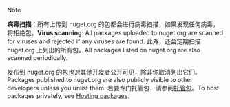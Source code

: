 > [!Note]
> <span data-ttu-id="3ff67-101">**病毒扫描**：所有上传到 nuget.org 的包都会进行病毒扫描，如果发现任何病毒，将拒绝包。</span><span class="sxs-lookup"><span data-stu-id="3ff67-101">**Virus scanning**: All packages uploaded to nuget.org are scanned for viruses and rejected if any viruses are found.</span></span> <span data-ttu-id="3ff67-102">此外，还会定期扫描 nuget.org 上列出的所有包。</span><span class="sxs-lookup"><span data-stu-id="3ff67-102">All packages listed on nuget.org are also scanned periodically.</span></span>
>
> <span data-ttu-id="3ff67-103">发布到 nuget.org 的包也对其他开发者公开可见，除非你取消列出它们。</span><span class="sxs-lookup"><span data-stu-id="3ff67-103">Packages published to nuget.org are also publicly visible to other developers unless you unlist them.</span></span> <span data-ttu-id="3ff67-104">若要专门托管包，请参阅[托管包](../../hosting-packages/overview.md)。</span><span class="sxs-lookup"><span data-stu-id="3ff67-104">To host packages privately, see [Hosting packages](../../hosting-packages/overview.md).</span></span>